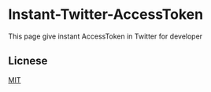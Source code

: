 # Instant-Twitter-AccessToken
This page give instant AccessToken in Twitter for developer

## Licnese
[MIT](./LICENSE)
